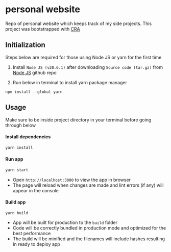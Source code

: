 # personal website

Repo of personal website which keeps track of my side projects. This project was bootstrapped with [CRA](https://github.com/facebook/create-react-app)

## Initialization
Steps below are required for those using Node JS or yarn for the first time 

1. Install `Node JS (v20.6.1)` after downloading `Source code
(tar.gz)` from [Node JS](https://github.com/nodejs/node/releases/tag/v20.6.1) github repo

2. Run below in terminal to install yarn package manager
```
npm install --global yarn
```

## Usage
Make sure to be inside project directory in your terminal before going through below

#### Install dependencies
```sh
yarn install
```

#### Run app
``` sh
yarn start
```
- Open `http://localhost:3000` to view the app in browser
- The page will reload when changes are made and lint errors (if any) will appear in the console

#### Build app
```
yarn build
```
- App will be built for production to the `build` folder
- Code will be correctly bundled in production mode and optimized for the best performance
- The build will be minified and the filenames will include hashes resulting in ready to deploy app
